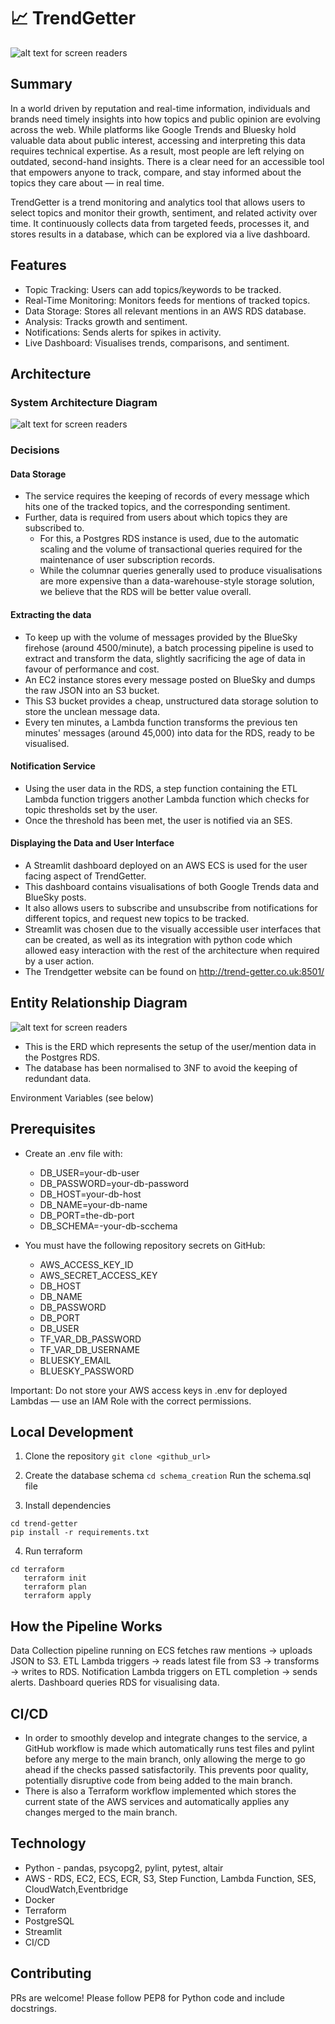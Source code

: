 # 📈 TrendGetter

 ![alt text for screen readers](./trendgetter_transparent_logo.png)

## Summary
In a world driven by reputation and real-time information, individuals and brands need timely insights into how topics and public opinion are evolving across the web. While platforms like Google Trends and Bluesky hold valuable data about public interest, accessing and interpreting this data requires technical expertise. As a result, most people are left relying on outdated, second-hand insights. There is a clear need for an accessible tool that empowers anyone to track, compare, and stay informed about the topics they care about — in real time.

TrendGetter is a trend monitoring and analytics tool that allows users to select topics and monitor their growth, sentiment, and related activity over time. It continuously collects data from targeted feeds, processes it, and stores results in a database, which can be explored via a live dashboard.

## Features
- Topic Tracking: Users can add topics/keywords to be tracked.
- Real-Time Monitoring: Monitors feeds for mentions of tracked topics.
- Data Storage: Stores all relevant mentions in an AWS RDS database.
- Analysis: Tracks growth and sentiment.
- Notifications: Sends alerts for spikes in activity.
- Live Dashboard: Visualises trends, comparisons, and sentiment.


## Architecture
 ### System Architecture Diagram
 ![alt text for screen readers](./architecture.png "Architecture Diagram")

 ### Decisions
 #### Data Storage
 - The service requires the keeping of records of every message which hits one of the tracked topics, and the corresponding sentiment. 
 - Further, data is required from users about which topics they are subscribed to.
    - For this, a Postgres RDS instance is used, due to the automatic scaling and the volume of transactional queries required for the maintenance of user subscription records.
    - While the columnar queries generally used to produce visualisations are more expensive than a data-warehouse-style storage solution, we believe that the RDS will be better value overall.

 #### Extracting the data
 - To keep up with the volume of messages provided by the BlueSky firehose (around 4500/minute), a batch processing pipeline is used to extract and transform the data, slightly sacrificing the age of data in favour of performance and cost.
 - An EC2 instance stores every message posted on BlueSky and dumps the raw JSON into an S3 bucket.
 - This S3 bucket provides a cheap, unstructured data storage solution to store the unclean message data.
 - Every ten minutes, a Lambda function transforms the previous ten minutes' messages (around 45,000) into data for the RDS, ready to be visualised.

 #### Notification Service
 - Using the user data in the RDS, a step function containing the ETL Lambda function triggers another Lambda function which checks for topic thresholds set by the user. 
 - Once the threshold has been met, the user is notified via an SES.

 #### Displaying the Data and User Interface
 - A Streamlit dashboard deployed on an AWS ECS is used for the user facing aspect of TrendGetter.
 - This dashboard contains visualisations of both Google Trends data and BlueSky posts.
 - It also allows users to subscribe and unsubscribe from notifications for different topics, and request new topics to be tracked.
 - Streamlit was chosen due to the visually accessible user interfaces that can be created, as well as its integration with python code which allowed easy interaction with the rest of the architecture when required by a user action.
 - The Trendgetter website can be found on http://trend-getter.co.uk:8501/

 ## Entity Relationship Diagram
 ![alt text for screen readers](./tg_erd.png "Architecture Diagram")
 - This is the ERD which represents the setup of the user/mention data in the Postgres RDS.
 - The database has been normalised to 3NF to avoid the keeping of redundant data.


Environment Variables (see below)
## Prerequisites
- Create an .env file with:
    - DB_USER=your-db-user
    - DB_PASSWORD=your-db-password
    - DB_HOST=your-db-host
    - DB_NAME=your-db-name
    - DB_PORT=the-db-port
    - DB_SCHEMA=-your-db-scchema

- You must have the following repository secrets on GitHub:
    - AWS_ACCESS_KEY_ID
    - AWS_SECRET_ACCESS_KEY
    - DB_HOST
    - DB_NAME
    - DB_PASSWORD
    - DB_PORT
    - DB_USER
    - TF_VAR_DB_PASSWORD
    - TF_VAR_DB_USERNAME
    - BLUESKY_EMAIL
    - BLUESKY_PASSWORD

Important:
Do not store your AWS access keys in .env for deployed Lambdas — use an IAM Role with the correct permissions.


## Local Development
1. Clone the repository
```git clone <github_url>```

2. Create the database schema
```cd schema_creation```
Run the schema.sql file

3. Install dependencies
```
cd trend-getter
pip install -r requirements.txt
```

4. Run terraform
```
cd terraform
   terraform init
   terraform plan
   terraform apply
```

## How the Pipeline Works
Data Collection pipeline running on ECS fetches raw mentions → uploads JSON to S3.
ETL Lambda triggers → reads latest file from S3 → transforms → writes to RDS.
Notification Lambda triggers on ETL completion → sends alerts.
Dashboard queries RDS for visualising data.


## CI/CD
- In order to smoothly develop and integrate changes to the service, a GitHub workflow is made which automatically runs test files and pylint before any merge to the main branch, only allowing the merge to go ahead if the checks passed satisfactorily. This prevents poor quality, potentially disruptive code from being added to the main branch.
- There is also a Terraform workflow implemented which stores the current state of the AWS services and automatically applies any changes merged to the main branch.


## Technology
- Python - pandas, psycopg2, pylint, pytest, altair
- AWS - RDS, EC2, ECS, ECR, S3, Step Function, Lambda Function, SES, CloudWatch,Eventbridge
- Docker
- Terraform
- PostgreSQL
- Streamlit
- CI/CD


## Contributing
PRs are welcome! Please follow PEP8 for Python code and include docstrings.
